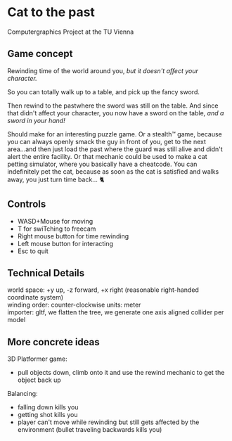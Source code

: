 # Cat to the past

Computergraphics Project at the TU Vienna

## Game concept

Rewinding time of the world around you, _but it doesn't affect your character._

So you can totally walk up to a table, and pick up the fancy sword.

Then rewind to the pastwhere the sword was still on the table. And since that didn't affect your character, you now have a sword on the table, _and a sword in your hand!_

Should make for an interesting puzzle game. Or a stealth:tm: game, because you can always openly smack the guy in front of you, get to the next area...and then just load the past where the guard was still alive and didn't alert the entire facility. Or that mechanic could be used to make a cat petting simulator, where you basically have a cheatcode. You can indefinitely pet the cat, because as soon as the cat is satisfied and walks away, you just turn time back... :cat2:

## Controls

- WASD+Mouse for moving
- T for swiTching to freecam
- Right mouse button for time rewinding
- Left mouse button for interacting
- Esc to quit

## Technical Details

world space: +y up, -z forward, +x right (reasonable right-handed coordinate system)  
winding order: counter-clockwise
units: meter  
importer: gltf, we flatten the tree, we generate one axis aligned collider per model

## More concrete ideas

3D Platformer game:

- pull objects down, climb onto it and use the rewind mechanic to get the object back up

Balancing:

- falling down kills you
- getting shot kills you
- player can't move while rewinding but still gets affected by the environment (bullet traveling backwards kills you)
